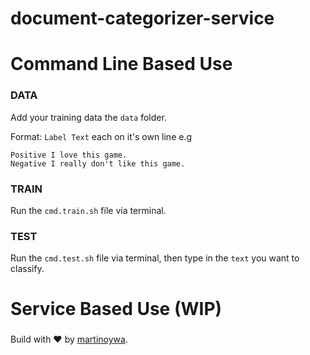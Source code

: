 # document-categorizer-service

# Command Line Based Use
### DATA
Add your training data the `data` folder.

Format: `Label Text` each on it's own line e.g 
```
Positive I love this game.
Negative I really don't like this game.
```

### TRAIN
Run the `cmd.train.sh` file via terminal.

### TEST
Run the `cmd.test.sh` file via terminal, then type in the `text`
you want to classify.


# Service Based Use (WIP)


###

Build with ❤️ by [martinoywa](https://github.com/martinoywa).